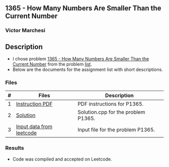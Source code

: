 ## 1365 - How Many Numbers Are Smaller Than the Current Number
### Victor Marchesi

## Description

- I chose problem [1365 - How Many Numbers Are Smaller Than the Current Number](https://leetcode.com/problems/how-many-numbers-are-smaller-than-the-current-number/description/) from the problem [list](https://github.com/rugbyprof/4883-Programming_Techniques/tree/master/Assignments/A05).
- Below are the documents for the assignment list with short descriptions.

### Files

|   #   | Files    | Description                      |
| :---: | -------- | -------------------------------- |
|  1  | [Instruction PDF](./P1365.pdf) | PDF instructions for P1365. |
|  2  | [Solution](./solution.cpp) | Solution.cpp for the problem P1365. |
|  3  | [Input data from leetcode](./input.txt) | Input file for the problem P1365. |

### Results

- Code was compiled and accepted on Leetcode.